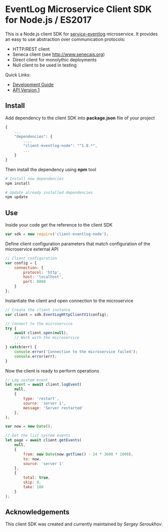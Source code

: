 # EventLog Microservice Client SDK for Node.js / ES2017

This is a Node.js client SDK for [service-eventlog](https://github.com/pip-services-infrastructure2/service-eventlog-node) microservice.
It provides an easy to use abstraction over communication protocols:

* HTTP/REST client
* Seneca client (see http://www.senecajs.org)
* Direct client for monolythic deployments
* Null client to be used in testing

<a name="links"></a> Quick Links:

* [Development Guide](doc/Development.md)
* [API Version 1](doc/NodeClientApiV1.md)

## Install

Add dependency to the client SDK into **package.json** file of your project
```javascript
{
    ...
    "dependencies": {
        ....
        "client-eventlog-node": "^1.0.*",
        ...
    }
}
```

Then install the dependency using **npm** tool
```bash
# Install new dependencies
npm install

# Update already installed dependencies
npm update
```

## Use

Inside your code get the reference to the client SDK
```javascript
var sdk = new require('client-eventlog-node');
```

Define client configuration parameters that match configuration of the microservice external API
```javascript
// Client configuration
var config = {
    connection: {
        protocol: 'http',
        host: 'localhost', 
        port: 8080
    }
};
```

Instantiate the client and open connection to the microservice
```javascript
// Create the client instance
var client = sdk.EventLogHttpClientV1(config);

// Connect to the microservice
try {
    await client.open(null);
    // Work with the microservice
    ...
} catch(err) {
    console.error('Connection to the microservice failed');
    console.error(err);
}
```

Now the client is ready to perform operations
```javascript
// Log system event
let event = await client.logEvent(
    null,
    { 
        type: 'restart',
        source: 'server 1',
        message: 'Server restarted'
    },
);
```

```javascript
var now = new Date();

// Get the list system events
let page = await client.getEvents(
    null,
    {
        from: new Date(now.getTime() - 24 * 3600 * 1000),
        to: now,
        source: 'server 1'
    },
    {
        total: true,
        skip: 0, 
        take: 100
    }
);
```    

## Acknowledgements

This client SDK was created and currently maintained by *Sergey Seroukhov*.

